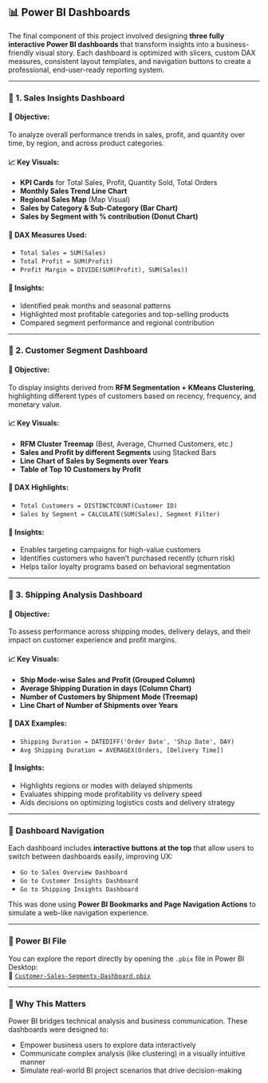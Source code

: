 ## 📊 Power BI Dashboards

The final component of this project involved designing **three fully interactive Power BI dashboards** that transform insights into a business-friendly visual story. Each dashboard is optimized with slicers, custom DAX measures, consistent layout templates, and navigation buttons to create a professional, end-user-ready reporting system.

---

### 🔹 1. **Sales Insights Dashboard**

#### 📌 Objective:
To analyze overall performance trends in sales, profit, and quantity over time, by region, and across product categories.

#### 📈 Key Visuals:
- **KPI Cards** for Total Sales, Profit, Quantity Sold, Total Orders
- **Monthly Sales Trend Line Chart**
- **Regional Sales Map** (Map Visual)
- **Sales by Category & Sub-Category (Bar Chart)**
- **Sales by Segment with % contribution (Donut Chart)**

#### 🧮 DAX Measures Used:
- `Total Sales = SUM(Sales)`
- `Total Profit = SUM(Profit)`
- `Profit Margin = DIVIDE(SUM(Profit), SUM(Sales))`

#### 🧠 Insights:
- Identified peak months and seasonal patterns
- Highlighted most profitable categories and top-selling products
- Compared segment performance and regional contribution

---

### 🔹 2. **Customer Segment Dashboard**

#### 📌 Objective:
To display insights derived from **RFM Segmentation + KMeans Clustering**, highlighting different types of customers based on recency, frequency, and monetary value.

#### 📈 Key Visuals:
- **RFM Cluster Treemap** (Best, Average, Churned Customers, etc.)
- **Sales and Profit by different Segments** using Stacked Bars
- **Line Chart of Sales by Segments over Years**
- **Table of Top 10 Customers by Profit**

#### 🧮 DAX Highlights:
- `Total Customers = DISTINCTCOUNT(Customer ID)`
- `Sales by Segment = CALCULATE(SUM(Sales), Segment Filter)`

#### 🧠 Insights:
- Enables targeting campaigns for high-value customers
- Identifies customers who haven’t purchased recently (churn risk)
- Helps tailor loyalty programs based on behavioral segmentation

---

### 🔹 3. **Shipping Analysis Dashboard**

#### 📌 Objective:
To assess performance across shipping modes, delivery delays, and their impact on customer experience and profit margins.

#### 📈 Key Visuals:
- **Ship Mode-wise Sales and Profit (Grouped Column)**
- **Average Shipping Duration in days (Column Chart)**
- **Number of Customers by Shipment Mode (Treemap)**
- **Line Chart of Number of Shipments over Years**

#### 🧮 DAX Examples:
- `Shipping Duration = DATEDIFF('Order Date', 'Ship Date', DAY)`
- `Avg Shipping Duration = AVERAGEX(Orders, [Delivery Time])`

#### 🧠 Insights:
- Highlights regions or modes with delayed shipments
- Evaluates shipping mode profitability vs delivery speed
- Aids decisions on optimizing logistics costs and delivery strategy

---

### 🔗 Dashboard Navigation

Each dashboard includes **interactive buttons at the top** that allow users to switch between dashboards easily, improving UX:

- `Go to Sales Overview Dashboard`
- `Go to Customer Insights Dashboard`
- `Go to Shipping Insights Dashboard`

This was done using **Power BI Bookmarks and Page Navigation Actions** to simulate a web-like navigation experience.

---

### 📁 Power BI File

You can explore the report directly by opening the `.pbix` file in Power BI Desktop:  
🔗 [`Customer-Sales-Segments-Dashboard.pbix`](./Customer-Sales-Segments-Dashboard.pbix)

---

### 🧠 Why This Matters

Power BI bridges technical analysis and business communication. These dashboards were designed to:
- Empower business users to explore data interactively
- Communicate complex analysis (like clustering) in a visually intuitive manner
- Simulate real-world BI project scenarios that drive decision-making

